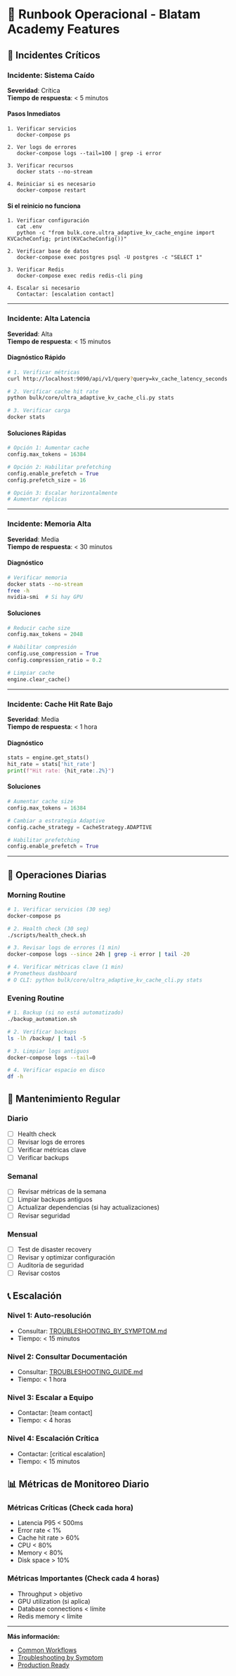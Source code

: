 # 📖 Runbook Operacional - Blatam Academy Features

## 🚨 Incidentes Críticos

### Incidente: Sistema Caído

**Severidad**: Crítica  
**Tiempo de respuesta**: < 5 minutos

#### Pasos Inmediatos

```
1. Verificar servicios
   docker-compose ps
   
2. Ver logs de errores
   docker-compose logs --tail=100 | grep -i error
   
3. Verificar recursos
   docker stats --no-stream
   
4. Reiniciar si es necesario
   docker-compose restart
```

#### Si el reinicio no funciona

```
1. Verificar configuración
   cat .env
   python -c "from bulk.core.ultra_adaptive_kv_cache_engine import KVCacheConfig; print(KVCacheConfig())"

2. Verificar base de datos
   docker-compose exec postgres psql -U postgres -c "SELECT 1"

3. Verificar Redis
   docker-compose exec redis redis-cli ping

4. Escalar si necesario
   Contactar: [escalation contact]
```

---

### Incidente: Alta Latencia

**Severidad**: Alta  
**Tiempo de respuesta**: < 15 minutos

#### Diagnóstico Rápido

```bash
# 1. Verificar métricas
curl http://localhost:9090/api/v1/query?query=kv_cache_latency_seconds

# 2. Verificar cache hit rate
python bulk/core/ultra_adaptive_kv_cache_cli.py stats

# 3. Verificar carga
docker stats
```

#### Soluciones Rápidas

```python
# Opción 1: Aumentar cache
config.max_tokens = 16384

# Opción 2: Habilitar prefetching
config.enable_prefetch = True
config.prefetch_size = 16

# Opción 3: Escalar horizontalmente
# Aumentar réplicas
```

---

### Incidente: Memoria Alta

**Severidad**: Media  
**Tiempo de respuesta**: < 30 minutos

#### Diagnóstico

```bash
# Verificar memoria
docker stats --no-stream
free -h
nvidia-smi  # Si hay GPU
```

#### Soluciones

```python
# Reducir cache size
config.max_tokens = 2048

# Habilitar compresión
config.use_compression = True
config.compression_ratio = 0.2

# Limpiar cache
engine.clear_cache()
```

---

### Incidente: Cache Hit Rate Bajo

**Severidad**: Media  
**Tiempo de respuesta**: < 1 hora

#### Diagnóstico

```python
stats = engine.get_stats()
hit_rate = stats['hit_rate']
print(f"Hit rate: {hit_rate:.2%}")
```

#### Soluciones

```python
# Aumentar cache size
config.max_tokens = 16384

# Cambiar a estrategia Adaptive
config.cache_strategy = CacheStrategy.ADAPTIVE

# Habilitar prefetching
config.enable_prefetch = True
```

---

## 🔄 Operaciones Diarias

### Morning Routine

```bash
# 1. Verificar servicios (30 seg)
docker-compose ps

# 2. Health check (30 seg)
./scripts/health_check.sh

# 3. Revisar logs de errores (1 min)
docker-compose logs --since 24h | grep -i error | tail -20

# 4. Verificar métricas clave (1 min)
# Prometheus dashboard
# O CLI: python bulk/core/ultra_adaptive_kv_cache_cli.py stats
```

### Evening Routine

```bash
# 1. Backup (si no está automatizado)
./backup_automation.sh

# 2. Verificar backups
ls -lh /backup/ | tail -5

# 3. Limpiar logs antiguos
docker-compose logs --tail=0

# 4. Verificar espacio en disco
df -h
```

## 🔧 Mantenimiento Regular

### Diario

- [ ] Health check
- [ ] Revisar logs de errores
- [ ] Verificar métricas clave
- [ ] Verificar backups

### Semanal

- [ ] Revisar métricas de la semana
- [ ] Limpiar backups antiguos
- [ ] Actualizar dependencias (si hay actualizaciones)
- [ ] Revisar seguridad

### Mensual

- [ ] Test de disaster recovery
- [ ] Revisar y optimizar configuración
- [ ] Auditoría de seguridad
- [ ] Revisar costos

## 📞 Escalación

### Nivel 1: Auto-resolución
- Consultar: [TROUBLESHOOTING_BY_SYMPTOM.md](TROUBLESHOOTING_BY_SYMPTOM.md)
- Tiempo: < 15 minutos

### Nivel 2: Consultar Documentación
- Consultar: [TROUBLESHOOTING_GUIDE.md](TROUBLESHOOTING_GUIDE.md)
- Tiempo: < 1 hora

### Nivel 3: Escalar a Equipo
- Contactar: [team contact]
- Tiempo: < 4 horas

### Nivel 4: Escalación Crítica
- Contactar: [critical escalation]
- Tiempo: < 15 minutos

## 📊 Métricas de Monitoreo Diario

### Métricas Críticas (Check cada hora)

- Latencia P95 < 500ms
- Error rate < 1%
- Cache hit rate > 60%
- CPU < 80%
- Memory < 80%
- Disk space > 10%

### Métricas Importantes (Check cada 4 horas)

- Throughput > objetivo
- GPU utilization (si aplica)
- Database connections < límite
- Redis memory < límite

---

**Más información:**
- [Common Workflows](COMMON_WORKFLOWS.md)
- [Troubleshooting by Symptom](TROUBLESHOOTING_BY_SYMPTOM.md)
- [Production Ready](bulk/PRODUCTION_READY.md)


